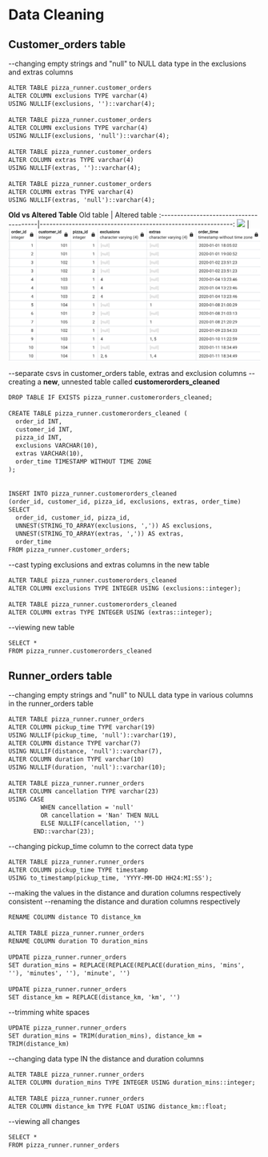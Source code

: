 # Data Cleaning

## Customer_orders table

--changing empty strings and "null" to NULL data type in the exclusions and extras columns

```
ALTER TABLE pizza_runner.customer_orders 
ALTER COLUMN exclusions TYPE varchar(4) 
USING NULLIF(exclusions, '')::varchar(4);

ALTER TABLE pizza_runner.customer_orders 
ALTER COLUMN exclusions TYPE varchar(4) 
USING NULLIF(exclusions, 'null')::varchar(4);

ALTER TABLE pizza_runner.customer_orders 
ALTER COLUMN extras TYPE varchar(4) 
USING NULLIF(extras, '')::varchar(4);

ALTER TABLE pizza_runner.customer_orders 
ALTER COLUMN extras TYPE varchar(4) 
USING NULLIF(extras, 'null')::varchar(4);
``` 


**Old vs Altered Table**
	Old table	  		| 	Altered table
:---------------------------------------|------------------------------------------------------------:
![](customer_orders_old.png)            |![](customer_orders_altered.png)


--separate csvs in customer_orders table, extras and exclusion columns
--creating a **new**, unnested table called **customerorders_cleaned**
```
DROP TABLE IF EXISTS pizza_runner.customerorders_cleaned;

CREATE TABLE pizza_runner.customerorders_cleaned (
  order_id INT,
  customer_id INT,
  pizza_id INT,
  exclusions VARCHAR(10),
  extras VARCHAR(10),
  order_time TIMESTAMP WITHOUT TIME ZONE
);


INSERT INTO pizza_runner.customerorders_cleaned 
(order_id, customer_id, pizza_id, exclusions, extras, order_time)
SELECT 
  order_id, customer_id, pizza_id,
  UNNEST(STRING_TO_ARRAY(exclusions, ',')) AS exclusions,
  UNNEST(STRING_TO_ARRAY(extras, ',')) AS extras,
  order_time	
FROM pizza_runner.customer_orders;
```

--cast typing exclusions and extras columns in the new table
```
ALTER TABLE pizza_runner.customerorders_cleaned
ALTER COLUMN exclusions TYPE INTEGER USING (exclusions::integer);

ALTER TABLE pizza_runner.customerorders_cleaned
ALTER COLUMN extras TYPE INTEGER USING (extras::integer);
```

--viewing new table
```
SELECT *
FROM pizza_runner.customerorders_cleaned
```

## Runner_orders table

--changing empty strings and "null" to NULL data type in various columns in the runner_orders table
```
ALTER TABLE pizza_runner.runner_orders
ALTER COLUMN pickup_time TYPE varchar(19) 
USING NULLIF(pickup_time, 'null')::varchar(19),
ALTER COLUMN distance TYPE varchar(7)
USING NULLIF(distance, 'null')::varchar(7),
ALTER COLUMN duration TYPE varchar(10) 
USING NULLIF(duration, 'null')::varchar(10);

ALTER TABLE pizza_runner.runner_orders 
ALTER COLUMN cancellation TYPE varchar(23) 
USING CASE 
         WHEN cancellation = 'null'
		 OR cancellation = 'Nan' THEN NULL
         ELSE NULLIF(cancellation, '') 
       END::varchar(23);
```

--changing pickup_time column to the correct data type
```
ALTER TABLE pizza_runner.runner_orders
ALTER COLUMN pickup_time TYPE timestamp 
USING to_timestamp(pickup_time, 'YYYY-MM-DD HH24:MI:SS');
```

--making the values in the distance and duration columns respectively consistent
--renaming the distance and duration columns respectively
```ALTER TABLE pizza_runner.runner_orders
RENAME COLUMN distance TO distance_km

ALTER TABLE pizza_runner.runner_orders
RENAME COLUMN duration TO duration_mins

UPDATE pizza_runner.runner_orders
SET duration_mins = REPLACE(REPLACE(REPLACE(duration_mins, 'mins', ''), 'minutes', ''), 'minute', '')

UPDATE pizza_runner.runner_orders
SET distance_km = REPLACE(distance_km, 'km', '')
```

--trimming white spaces
```
UPDATE pizza_runner.runner_orders
SET duration_mins = TRIM(duration_mins), distance_km = TRIM(distance_km)
```

--changing data type IN the distance and duration columns
```
ALTER TABLE pizza_runner.runner_orders
ALTER COLUMN duration_mins TYPE INTEGER USING duration_mins::integer;

ALTER TABLE pizza_runner.runner_orders
ALTER COLUMN distance_km TYPE FLOAT USING distance_km::float;
```

--viewing all changes

```
SELECT *
FROM pizza_runner.runner_orders
```
